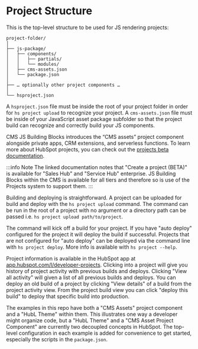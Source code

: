 # Project Structure

This is the top-level structure to be used for JS rendering projects:

```
project-folder/
│
├── js-package/
│   ├── components/
│   │   ├── partials/
│   │   └── modules/
│   ├── cms-assets.json
│   └── package.json
│
├── … optionally other project components …
│
└── hsproject.json
```

A `hsproject.json` file must be inside the root of your project folder in order for `hs project upload` to recognize your project. A `cms-assets.json` file must be inside of your JavaScript asset package subfolder so that the project build can recognize and correctly build your JS components.

CMS JS Building Blocks introduces the “CMS assets” project component alongside private apps, CRM extensions, and serverless functions. To learn more about HubSpot projects, you can check out the [projects beta documentation](https://developers.hubspot.com/docs/platform/build-and-deploy-using-hubspot-projects).

:::info Note
The linked documentation notes that "Create a project (BETA)" is available for "Sales Hub" and "Service Hub" enterprise. JS Building Blocks within the CMS is available for all tiers and therefore so is use of the Projects system to support them.
:::

Building and deploying is straightforward. A project can be uploaded for build and deploy with the `hs project upload` command. The command can be run in the root of a project with no argument or a directory path can be passed i.e. `hs project upload path/to/project`.

The command will kick off a build for your project. If you have "auto deploy" configured for the project it will deploy the build if successful. Projects that are not configured for "auto deploy" can be deployed via the command line with `hs project deploy`. More info is available with `hs project --help`.

Project information is available in the HubSpot app at [app.hubspot.com/l/developer-projects](https://app.hubspot.com/l/developer-projects). Clicking into a project will give you history of project activity with previous builds and deploys. Clicking "View all activity" will given a list of all previous builds and deploys. You can deploy an old build of a project by clicking "View details" of a build from the project activity view. From the project build view you can click "deploy this build" to deploy that specific build into production.

The examples in this repo have both a "CMS Assets" project component and a "HubL Theme" within them. This illustrates one way a developer might organize code, but a "HubL Theme" and a "CMS Asset Project Component" are currently two decoupled concepts in HubSpot. The top-level configuration in each example is added for convenience to get started, especially the scripts in the `package.json`.
